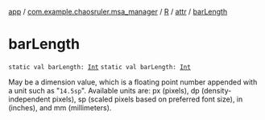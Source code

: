 [app](../../../index.md) / [com.example.chaosruler.msa_manager](../../index.md) / [R](../index.md) / [attr](index.md) / [barLength](.)

# barLength

`static val barLength: `[`Int`](https://kotlinlang.org/api/latest/jvm/stdlib/kotlin/-int/index.html)
`static val barLength: `[`Int`](https://kotlinlang.org/api/latest/jvm/stdlib/kotlin/-int/index.html)

May be a dimension value, which is a floating point number appended with a unit such as "`14.5sp`". Available units are: px (pixels), dp (density-independent pixels), sp (scaled pixels based on preferred font size), in (inches), and mm (millimeters).

